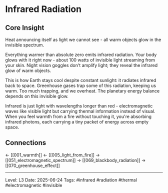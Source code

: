 # Infrared Radiation

## Core Insight
Heat announcing itself as light we cannot see - all warm objects glow in the invisible spectrum.

Everything warmer than absolute zero emits infrared radiation. Your body glows with it right now - about 100 watts of invisible light streaming from your skin. Night vision goggles don't amplify light; they reveal the infrared glow of warm objects.

This is how Earth stays cool despite constant sunlight: it radiates infrared back to space. Greenhouse gases trap some of this radiation, keeping us warm. Too much trapping, and we overheat. The planetary energy balance depends on this invisible glow.

Infrared is just light with wavelengths longer than red - electromagnetic waves like visible light but carrying thermal information instead of visual. When you feel warmth from a fire without touching it, you're absorbing infrared photons, each carrying a tiny packet of energy across empty space.

## Connections
← [[001_warmth]]
← [[005_light_from_fire]]
→ [[051_electromagnetic_spectrum]]
→ [[069_blackbody_radiation]]
→ [[070_greenhouse_effect]]

---
Level: L3
Date: 2025-06-24
Tags: #infrared #radiation #thermal #electromagnetic #invisible